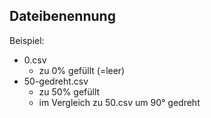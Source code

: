 ## Dateibenennung

Beispiel:

- 0.csv
  - zu 0% gefüllt (=leer)
- 50-gedreht.csv
  - zu 50% gefüllt
  - im Vergleich zu 50.csv um 90° gedreht
